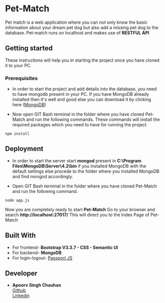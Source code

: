 # Pet-Match
Pet match is a web application where you can not only know the basic information about your dream pet dog
but also add a missing pet dog to the database. Pet-match runs on localhost and makes use of **RESTFUL API**

## Getting started
These instructions will help you in starting the project once you have cloned it to your PC.

### Prerequisites
* In order to start the project and add details into the database, you need to have mongodb present in your PC.
If you have MongoDB already installed then it's well and good else you can download it by clicking here 
([MongoDB](https://www.mongodb.com/))

* Now open GIT Bash terminal in the folder where you have cloned Pet-Match and run the following commands.
These commands will install the required packages which you need to have for running the project.

```
npm install 
```

## Deployment
* In order to start the server start **mongod** present in **C:\Program Files\MongoDB\Server\4.2\bin** if
you installed MongoDB with the default settings else procede to the folder where you installed
MongoDB and find mongod accordingly.

* Open GIT Bash terminal in the folder where you have cloned Pet-Match and run the following command.
```
node app.js
```
Now you are completely ready to start **Pet-Match** Go to your browser and search **http://localhost:27017/**
This will direct you to the Index Page of Pet-Match

## Built With
* For frontend- **Bootstrap V3.3.7 - CSS - Semantic UI**
* For backend- **MongoDB**
* For login-logout- [Passport JS](http://www.passportjs.org/)

## Developer
* **Apoorv Singh Chauhan** 
<br>   [Github](https://github.com/apoorv-asc)
<br>   [Linkedin](https://www.linkedin.com/in/apoorv-singh-chauhan-b82ba91a0/)


